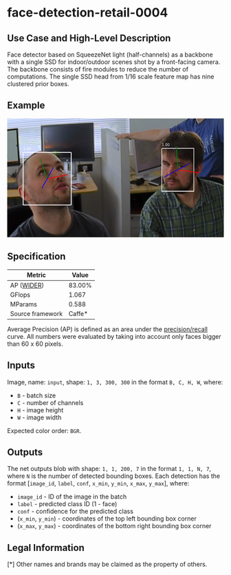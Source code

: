 # face-detection-retail-0004

## Use Case and High-Level Description

Face detector based on SqueezeNet light (half-channels) as a backbone with a
single SSD for indoor/outdoor scenes shot by a front-facing camera. The backbone
consists of fire modules to reduce the number of computations. The single SSD
head from 1/16 scale feature map has nine clustered prior boxes.

## Example

![](./description/face-detection-retail-0001.png)

## Specification

| Metric                                                        | Value                   |
|---------------------------------------------------------------|-------------------------|
| AP ([WIDER](http://shuoyang1213.me/WIDERFACE/))               | 83.00%                  |
| GFlops                                                        | 1.067                   |
| MParams                                                       | 0.588                   |
| Source framework                                              | Caffe\*                 |

Average Precision (AP) is defined as an area under the
[precision/recall](https://en.wikipedia.org/wiki/Precision_and_recall)
curve. All numbers were evaluated by taking into account only faces bigger than
60 x 60 pixels.

## Inputs

Image, name: `input`, shape: `1, 3, 300, 300` in the format `B, C, H, W`, where:

- `B` - batch size
- `C` - number of channels
- `H` - image height
- `W` - image width

Expected color order: `BGR`.

## Outputs

The net outputs blob with shape: `1, 1, 200, 7` in the format `1, 1, N, 7`, where `N` is the number of detected
bounding boxes. Each detection has the format [`image_id`, `label`, `conf`, `x_min`, `y_min`, `x_max`, `y_max`], where:

- `image_id` - ID of the image in the batch
- `label` - predicted class ID (1 - face)
- `conf` - confidence for the predicted class
- (`x_min`, `y_min`) - coordinates of the top left bounding box corner
- (`x_max`, `y_max`) - coordinates of the bottom right bounding box corner

## Legal Information
[*] Other names and brands may be claimed as the property of others.
